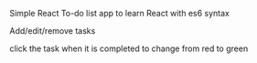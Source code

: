 Simple React To-do list app to learn React with es6 syntax

Add/edit/remove tasks

click the task when it is completed to change from red to green